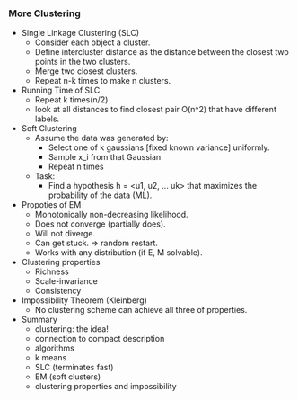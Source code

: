 ### More Clustering

- Single Linkage Clustering (SLC)
  - Consider each object a cluster.
  - Define intercluster distance as the distance between the closest two points in the two clusters.
  - Merge two closest clusters.
  - Repeat n-k times to make n clusters.
- Running Time of SLC
  - Repeat k times(n/2)
  - look at all distances to find closest pair O(n^2) that have different labels.
- Soft Clustering
  - Assume the data was generated by:
    - Select one of k gaussians [fixed known variance] uniformly.
    - Sample x_i from that Gaussian
    - Repeat n times
  - Task:
    - Find a hypothesis h = <u1, u2, ... uk> that maximizes the probability of the data (ML).
- Propoties of EM
  - Monotonically non-decreasing likelihood.
  - Does not converge (partially does).
  - Will not diverge.
  - Can get stuck. => random restart.
  - Works with any distribution (if E, M solvable).
- Clustering properties
  - Richness
  - Scale-invariance
  - Consistency
- Impossibility Theorem (Kleinberg)
  - No clustering scheme can achieve all three of properties.
- Summary
  - clustering: the idea!
  - connection to compact description
  - algorithms 
   - k means
   - SLC (terminates fast)
   - EM (soft clusters)
  - clustering properties and impossibility
  
   
  
